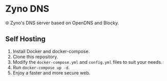 # Zyno DNS
🌐 Zyno's DNS server based on OpenDNS and Blocky.

## Self Hosting
1. Install Docker and docker-compose.
2. Clone this repository.
3. Modify the `docker-compose.yml` and `config.yml` files to suit your needs.
4. Run `docker-compose up -d`.
5. Enjoy a faster and more secure web.
